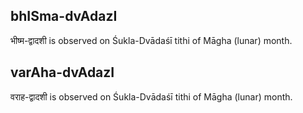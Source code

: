 ## bhISma-dvAdazI

भीष्म-द्वादशी is observed on Śukla-Dvādaśī tithi of Māgha (lunar) month.



## varAha-dvAdazI

वराह-द्वादशी is observed on Śukla-Dvādaśī tithi of Māgha (lunar) month.



